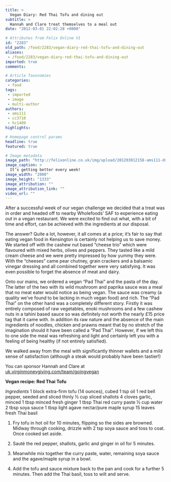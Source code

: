 ```yaml
---
title: >
  Vegan Diary: Red Thai Tofu and dining out
subtitle: >
  Hannah and Clare treat themselves to a meal out
date: "2012-03-01 22:02:28 +0000"

# Attributes from Felix Online V1
id: "2283"
old_path: /food/2283/vegan-diary-red-thai-tofu-and-dining-out
aliases:
 - /food/2283/vegan-diary-red-thai-tofu-and-dining-out
imported: true
comments:

# Article Taxonomies
categories:
 - food
tags:
 - imported
 - image
 - multi-author
authors:
 - ams111
 - cc3710
 - hc1409
highlights:

# Homepage control params
headline: true
featured: true

# Image metadata
image_path: "http://felixonline.co.uk/img/upload/201203012158-ams111-dsc_0008.gif"
image_caption: >
  It’s getting better every week!
image_width: "2000"
image_height: "1333"
image_attribution: ""
image_attribution_link: ""
video_url: ""
---
```


After a successful week of our vegan challenge we decided that a treat was in order and headed off to nearby Wholefoods’ SAF to experience eating out in a vegan restaurant. We were excited to find out what, with a bit of time and effort, can be achieved with the ingredients at our disposal.

The answer? Quite a lot, however, it all comes at a price; it’s fair to say that eating vegan food in Kensington is certainly not helping us to save money. We started off with the cashew nut based “cheese trio” which were flavoured with mixed herbs, olives and peppers. They tasted like a mild cream cheese and we were pretty impressed by how yummy they were. With the “cheeses” came pear chutney, grain crackers and a balsamic vinegar dressing and all combined together were very satisfying. It was even possible to forget the absence of meat and dairy.

Onto our mains, we ordered a vegan “Pad Thai” and the pasta of the day. The latter of the two with its wild mushroom and paprika sauce was a meal that no meat eater would notice as being vegan. The sauce was creamy (a quality we’ve found to be lacking in much vegan food) and rich. The “Pad Thai” on the other hand was a completely different story. Firstly it was entirely composed of raw vegetables, enoki mushrooms and a few cashew nuts in a tahini based sauce so was definitely not worth the nearly £15 price tag that it came with. In addition its raw nature and the absence of the main ingredients of noodles, chicken and prawns meant that by no stretch of the imagination should it have been called a “Pad Thai”. However, if we left this to one side the meal was refreshing and light and certainly left you with a feeling of being healthy (if not entirely satisfied).

We walked away from the meal with significantly thinner wallets and a mild sense of satisfaction (although a steak would probably have been tastier!)

You can sponsor Hannah and Clare at [uk.virginmoneygiving.com/team/goingvegan](http://uk.virginmoneygiving.com/team/goingvegan)

__Vegan recipe: Red Thai Tofu__

_Ingredients_
 1 block extra-firm tofu (14 ounces), cubed
 1 tsp oil
 1 red bell pepper, seeded and sliced thinly
 ½ cup sliced shallots
 4 cloves garlic, minced
 1 tbsp minced fresh ginger
 1 tbsp Thai red curry paste
 ½ cup water
 2 tbsp soya sauce
 1 tbsp light agave nectar/pure maple syrup
 15 leaves fresh Thai basil

1. Fry tofu in hot oil for 10 minutes, flipping so the sides are browned. Midway through cooking, drizzle with 2 tsp soya sauce and toss to coat. Once cooked set aside.

2. Sauté the red pepper, shallots, garlic and ginger in oil for 5 minutes.

3. Meanwhile mix together the curry paste, water, remaining soya sauce and the agave/maple syrup in a bowl.

4. Add the tofu and sauce mixture back to the pan and cook for a further 5 minutes. Then add the Thai basil, toss to wilt and serve.
